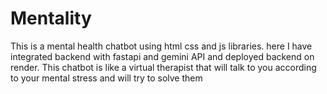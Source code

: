 # Mentality
This is a mental health chatbot using html css and js libraries. here I have integrated backend with fastapi and gemini API and deployed backend on render. This chatbot is like a virtual therapist that will talk to you according to your mental stress and will try to solve them
